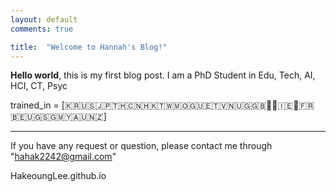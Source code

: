 ```yaml
---
layout: default
comments: true

title:  "Welcome to Hannah's Blog!"
---
```


**Hello world**, this is my first blog post.
I am a PhD Student in Edu, Tech, AI, HCI, CT, Psyc

trained_in = [🇰🇷🇺🇸🇯🇵🇹🇭🇨🇳🇭🇰🇹🇼🇲🇴🇬🇺🇪🇹🇻🇳🇺🇬🇬🇧🏴󠁧󠁢󠁷󠁬󠁳󠁿🏴󠁧󠁢󠁥󠁮󠁧󠁿🇮🇪🏴󠁧󠁢󠁳󠁣󠁴󠁿🇫🇷🇧🇪🇺🇬🇸🇬🇲🇾🇦🇺🇳🇿]


-----------------

If you have any request or question, please contact me through "hahak2242@gmail.com"

HakeoungLee.github.io
